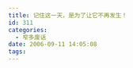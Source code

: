 ```yaml
---
title: 记住这一天，是为了让它不再发生！
id: 311
categories:
  - 窄多废话
date: 2006-09-11 14:05:08
tags:
---
```


<object width="425" height="350"><param name="movie" value="http://www.youtube.com/v/Tw3OaALcbAg"></param><embed src="http://www.youtube.com/v/Tw3OaALcbAg" type="application/x-shockwave-flash" width="425" height="350"></embed></object>
